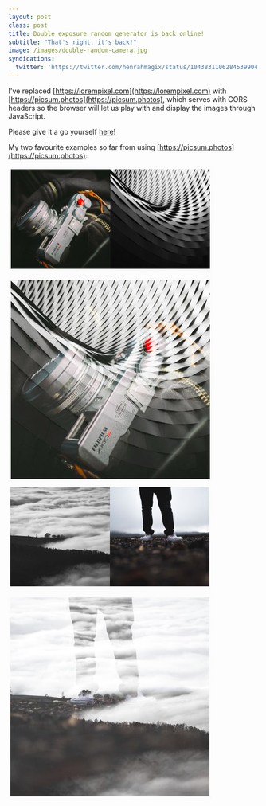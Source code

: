 ```yaml
---
layout: post
class: post
title: Double exposure random generator is back online!
subtitle: "That's right, it's back!"
image: /images/double-random-camera.jpg
syndications:
  twitter: 'https://twitter.com/henrahmagix/status/1043831106284539904'
---
```


I've replaced [https://lorempixel.com](https://lorempixel.com) with [https://picsum.photos](https://picsum.photos), which serves with CORS headers so the browser will let us play with and display the images through JavaScript.

Please give it a go yourself [here](/doubles/random)!

My two favourite examples so far from using [https://picsum.photos](https://picsum.photos):

![randomly generated double exposure of a camera and architectural photo](/images/double-random-camera.jpg)
![randomly generated double exposure of clouds over a hill and someone's legs](/images/double-random-landscape-legs.jpg)
